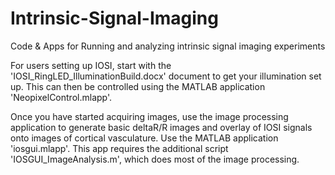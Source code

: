 # Intrinsic-Signal-Imaging
Code &amp; Apps for Running and analyzing intrinsic signal imaging experiments

For users setting up IOSI, start with the 'IOSI_RingLED_IlluminationBuild.docx' document to get your illumination set up. This can then be controlled using the MATLAB application 'NeopixelControl.mlapp'.

Once you have started acquiring images, use the image processing application to generate basic deltaR/R images and overlay of IOSI signals onto images of cortical vasculature. Use the MATLAB application 'iosgui.mlapp'. This app requires the additional script 'IOSGUI_ImageAnalysis.m', which does most of the image processing.
